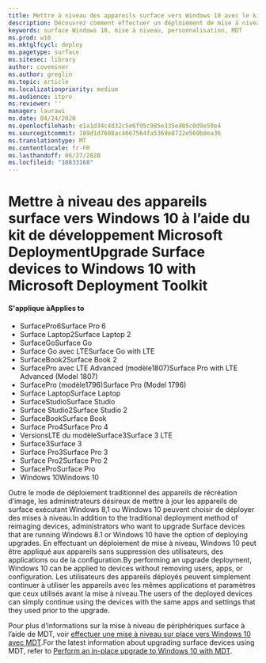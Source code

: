 ```yaml
---
title: Mettre à niveau des appareils surface vers Windows 10 avec le kit de développement Microsoft (surface)
description: Découvrez comment effectuer un déploiement de mise à niveau de Windows 10 sur vos appareils surface.
keywords: surface Windows 10, mise à niveau, personnalisation, MDT
ms.prod: w10
ms.mktglfcycl: deploy
ms.pagetype: surface
ms.sitesec: library
author: coveminer
ms.author: greglin
ms.topic: article
ms.localizationpriority: medium
ms.audience: itpro
ms.reviewer: ''
manager: laurawi
ms.date: 04/24/2020
ms.openlocfilehash: e1a1d34c4d32c5e6f95c985e335e405c0d9e59e4
ms.sourcegitcommit: 109d1d7608ac4667564fa5369e8722e569b8ea36
ms.translationtype: MT
ms.contentlocale: fr-FR
ms.lasthandoff: 06/27/2020
ms.locfileid: "10833168"
---
```

# <span data-ttu-id="700ec-104">Mettre à niveau des appareils surface vers Windows 10 à l’aide du kit de développement Microsoft Deployment</span><span class="sxs-lookup"><span data-stu-id="700ec-104">Upgrade Surface devices to Windows 10 with Microsoft Deployment Toolkit</span></span>

#### <span data-ttu-id="700ec-105">S'applique à</span><span class="sxs-lookup"><span data-stu-id="700ec-105">Applies to</span></span>
- <span data-ttu-id="700ec-106">SurfacePro6</span><span class="sxs-lookup"><span data-stu-id="700ec-106">Surface Pro 6</span></span>
- <span data-ttu-id="700ec-107">Surface Laptop2</span><span class="sxs-lookup"><span data-stu-id="700ec-107">Surface Laptop 2</span></span>
- <span data-ttu-id="700ec-108">SurfaceGo</span><span class="sxs-lookup"><span data-stu-id="700ec-108">Surface Go</span></span>
- <span data-ttu-id="700ec-109">Surface Go avec LTE</span><span class="sxs-lookup"><span data-stu-id="700ec-109">Surface Go with LTE</span></span>
- <span data-ttu-id="700ec-110">SurfaceBook2</span><span class="sxs-lookup"><span data-stu-id="700ec-110">Surface Book 2</span></span>
- <span data-ttu-id="700ec-111">SurfacePro avec LTE Advanced (modèle1807)</span><span class="sxs-lookup"><span data-stu-id="700ec-111">Surface Pro with LTE Advanced (Model 1807)</span></span>
- <span data-ttu-id="700ec-112">SurfacePro (modèle1796)</span><span class="sxs-lookup"><span data-stu-id="700ec-112">Surface Pro (Model 1796)</span></span>
- <span data-ttu-id="700ec-113">Surface Laptop</span><span class="sxs-lookup"><span data-stu-id="700ec-113">Surface Laptop</span></span>
- <span data-ttu-id="700ec-114">SurfaceStudio</span><span class="sxs-lookup"><span data-stu-id="700ec-114">Surface Studio</span></span>
- <span data-ttu-id="700ec-115">Surface Studio2</span><span class="sxs-lookup"><span data-stu-id="700ec-115">Surface Studio 2</span></span>
- <span data-ttu-id="700ec-116">SurfaceBook</span><span class="sxs-lookup"><span data-stu-id="700ec-116">Surface Book</span></span>
- <span data-ttu-id="700ec-117">Surface Pro4</span><span class="sxs-lookup"><span data-stu-id="700ec-117">Surface Pro 4</span></span>
- <span data-ttu-id="700ec-118">VersionsLTE du modèleSurface3</span><span class="sxs-lookup"><span data-stu-id="700ec-118">Surface 3 LTE</span></span>
- <span data-ttu-id="700ec-119">Surface3</span><span class="sxs-lookup"><span data-stu-id="700ec-119">Surface 3</span></span>
- <span data-ttu-id="700ec-120">Surface Pro3</span><span class="sxs-lookup"><span data-stu-id="700ec-120">Surface Pro 3</span></span>
- <span data-ttu-id="700ec-121">Surface Pro2</span><span class="sxs-lookup"><span data-stu-id="700ec-121">Surface Pro 2</span></span>
- <span data-ttu-id="700ec-122">SurfacePro</span><span class="sxs-lookup"><span data-stu-id="700ec-122">Surface Pro</span></span>
- <span data-ttu-id="700ec-123">Windows 10</span><span class="sxs-lookup"><span data-stu-id="700ec-123">Windows 10</span></span>

<span data-ttu-id="700ec-124">Outre le mode de déploiement traditionnel des appareils de récréation d’image, les administrateurs désireux de mettre à jour les appareils de surface exécutant Windows 8,1 ou Windows 10 peuvent choisir de déployer des mises à niveau.</span><span class="sxs-lookup"><span data-stu-id="700ec-124">In addition to the traditional deployment method of reimaging devices, administrators who want to upgrade Surface devices that are running Windows 8.1 or Windows 10 have the option of deploying upgrades.</span></span> <span data-ttu-id="700ec-125">En effectuant un déploiement de mise à niveau, Windows 10 peut être appliqué aux appareils sans suppression des utilisateurs, des applications ou de la configuration.</span><span class="sxs-lookup"><span data-stu-id="700ec-125">By performing an upgrade deployment, Windows 10 can be applied to devices without removing users, apps, or configuration.</span></span> <span data-ttu-id="700ec-126">Les utilisateurs des appareils déployés peuvent simplement continuer à utiliser les appareils avec les mêmes applications et paramètres que ceux utilisés avant la mise à niveau.</span><span class="sxs-lookup"><span data-stu-id="700ec-126">The users of the deployed devices can simply continue using the devices with the same apps and settings that they used prior to the upgrade.</span></span> 

<span data-ttu-id="700ec-127">Pour plus d’informations sur la mise à niveau de périphériques surface à l’aide de MDT, voir [effectuer une mise à niveau sur place vers Windows 10 avec MDT](https://docs.microsoft.com/windows/deployment/deploy-windows-mdt/upgrade-to-windows-10-with-the-microsoft-deployment-toolkit).</span><span class="sxs-lookup"><span data-stu-id="700ec-127">For the latest information about upgrading surface devices using MDT, refer to [Perform an in-place upgrade to Windows 10 with MDT](https://docs.microsoft.com/windows/deployment/deploy-windows-mdt/upgrade-to-windows-10-with-the-microsoft-deployment-toolkit).</span></span>

